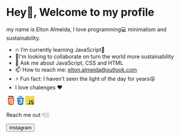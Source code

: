 # Hey👋, Welcome to my profile

my name is Elton Almeida, I love programming💻 minimalism and sustainability.

- :fire: I’m currently learning JavaScript:rocket:
-  :seedling:I'm looking to collaborate on turn the world more sustainability
- 💬 Ask me about JavaScript, CSS and HTML
- 📫 How to reach me: elton.almeida@outlook.com 
- ⚡ Fun fact: I haven't seen the light of the day for years:stuck_out_tongue_closed_eyes:
- I love chalenges ♥️


 <img src="https://raw.githubusercontent.com/devicons/devicon/master/icons/html5/html5-original-wordmark.svg" width="25" height="25" /><img src="https://raw.githubusercontent.com/devicons/devicon/master/icons/css3/css3-plain-wordmark.svg" width="25" height="25" /><img src="https://raw.githubusercontent.com/devicons/devicon/master/icons/javascript/javascript-original.svg"  width="25" height="25" />
 
 Reach me out 👇🏼

<form action="https://www.instagram.com/ton.almeida01/" method="get" target="_blank"><button type="submit">Instagram</button></form>
